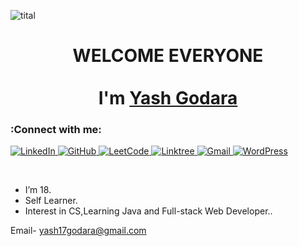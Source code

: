 ![tital](https://media.discordapp.net/attachments/935189135155662878/1018191412854018058/Purple_Orange_Playful__Celebratory_Drive-by_Graduation_Banner.png?width=1402&height=701)


<h1 align="center">
  WELCOME EVERYONE
  <br><br>
   I'm <a href="https://www.linkedin.com/in/yash-godara-a91442246/" target="_blank" rel="noreferrer">Yash Godara</a>
</h1>

<h3>
  <b>:Connect with me:</b>
</h3>
  
<a href="https://www.linkedin.com/in/yash-godara-a91442246/" target="_blank" rel="noreferrer">![LinkedIn](https://img.shields.io/badge/linkedin-%230077B5.svg?style=for-the-badge&logo=linkedin&logoColor=white) </a>
<a href="https://github.com/y17godara" target="_blank" rel="noreferrer">![GitHub](https://img.shields.io/badge/github-%23121011.svg?style=for-the-badge&logo=github&logoColor=white) </a>
<a href="https://leetcode.com/profile/" target="_blank" rel="noreferrer">![LeetCode](https://img.shields.io/badge/LeetCode-000000?style=for-the-badge&logo=LeetCode&logoColor=#d16c06) </a>
<a href="https://linktr.ee/yash17godara" target="_blank" rel="noreferrer">![Linktree](https://img.shields.io/badge/linktree-1de9b6?style=for-the-badge&logo=linktree&logoColor=white) </a>
<a href="yash17godara@gmail.com" target="_blank" rel="noreferrer">![Gmail](https://img.shields.io/badge/Gmail-D14836?style=for-the-badge&logo=gmail&logoColor=white) </a>
<a href="https://yash17.netlify.app/" target="_blank" rel="noreferrer">![WordPress](https://img.shields.io/badge/WordPress-%23117AC9.svg?style=for-the-badge&logo=WordPress&logoColor=white)
</a>

<br>

- I’m 18.
- Self Learner.
- Interest in CS,Learning Java and Full-stack Web Developer..




Email- 
yash17godara@gmail.com


<!---
y17godara/y17godara is a ✨ special ✨ repository because its `README.md` (this file) appears on your GitHub profile.
You can click the Preview link to take a look at your changes.
--->
